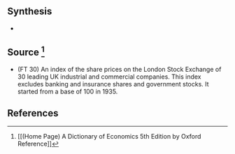 ## Synthesis
- 
## Source [^1]
- (FT 30) An index of the share prices on the London Stock Exchange of 30 leading UK industrial and commercial companies. This index excludes banking and insurance shares and government stocks. It started from a base of 100 in 1935.
## References

[^1]: [[(Home Page) A Dictionary of Economics 5th Edition by Oxford Reference]]